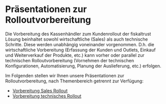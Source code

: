 # Präsentationen zur Rolloutvorbereitung

Die Vorbereitung des Kassenhändler zum Kundenrollout der fiskaltrust Lösung beinhaltet sowohl wirtschaftliche (Sales) als auch technische Schritte. Diese werden unabhängig voneinander vorgenommen. D.h. die wirtschaftliche Vorbereitung (Erfassung der Kunden und Outlets, Einkauf und Weiterverkauf der Produkte, etc.) kann vorher oder parallel zur technischen Rolloutvorbereitung (Vornehmen der technischen Konfigurationen, Automatisierung, Planung der Auslieferung, etc.) erfolgen. 

Im Folgenden stellen wir Ihnen unsere Präsentationen zur Rolloutvorbereitung, nach Themenbereich getrennt zur Verfügung:

- [Vorbereitung Sales Rollout](presentation/sales/media/posdealer-sales-rollout.pptx)
- [Vorbereitung technisches Rollout](presentation/tech/media/posdealer-tech-rollout.pptx)
